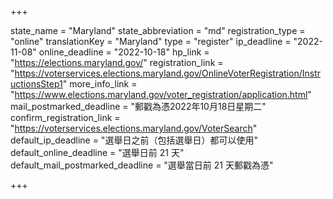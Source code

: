 +++

state_name = "Maryland"
state_abbreviation = "md"
registration_type = "online"
translationKey = "Maryland"
type = "register"
ip_deadline = "2022-11-08"
online_deadline = "2022-10-18"
hp_link = "https://elections.maryland.gov/"
registration_link = "https://voterservices.elections.maryland.gov/OnlineVoterRegistration/InstructionsStep1"
more_info_link = "https://www.elections.maryland.gov/voter_registration/application.html"
mail_postmarked_deadline = "郵戳為憑2022年10月18日星期二"
confirm_registration_link = "https://voterservices.elections.maryland.gov/VoterSearch"
default_ip_deadline = "選舉日之前（包括選舉日）都可以使用"
default_online_deadline = "選舉日前 21 天"
default_mail_postmarked_deadline = "選舉當日前 21 天郵戳為憑"

+++